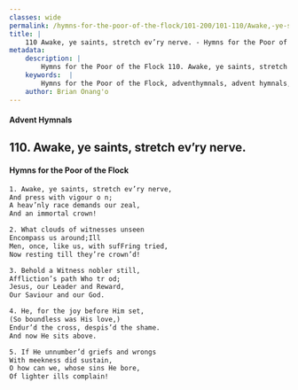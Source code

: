 ```yaml
---
classes: wide
permalink: /hymns-for-the-poor-of-the-flock/101-200/101-110/Awake,-ye-saints,-stretch-ev’ry-nerve/
title: |
    110 Awake, ye saints, stretch ev’ry nerve. - Hymns for the Poor of the Flock
metadata:
    description: |
        Hymns for the Poor of the Flock 110. Awake, ye saints, stretch ev’ry nerve.. Awake, ye saints, stretch ev’ry nerve, And press with vigour o n; A heav’nly race demands our zeal, And an immortal crown! 
    keywords:  |
        Hymns for the Poor of the Flock, adventhymnals, advent hymnals, Awake, ye saints, stretch ev’ry nerve., Awake, ye saints, stretch ev’ry nerve,, 
    author: Brian Onang'o
---
```


#### Advent Hymnals
## 110. Awake, ye saints, stretch ev’ry nerve.
####  Hymns for the Poor of the Flock

```txt
1. Awake, ye saints, stretch ev’ry nerve,
And press with vigour o n;
A heav’nly race demands our zeal,
And an immortal crown!

2. What clouds of witnesses unseen
Encompass us around;Ill
Men, once, like us, with sufFring tried, 
Now resting till they’re crown’d!

3. Behold a Witness nobler still,
Affliction’s path Who tr od;
Jesus, our Leader and Reward,
Our Saviour and our God.

4. He, for the joy before Him set,
(So boundless was His love,) 
Endur’d the cross, despis’d the shame. 
And now He sits above.

5. If He unnumber’d griefs and wrongs
With meekness did sustain,
O how can we, whose sins He bore, 
Of lighter ills complain!
```